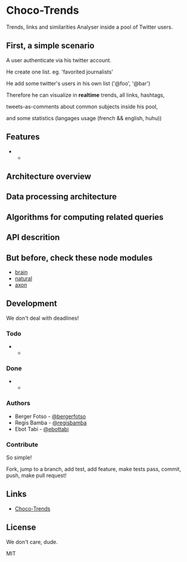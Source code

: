 Choco-Trends
============

Trends, links and similarities Analyser inside a pool of Twitter users.


## First, a simple scenario

A user authenticate via his twitter account.

He create one list. eg. 'favorited journalists'

He add some twitter's users in his own list ('@foo', '@bar')

Therefore he can visualize in **realtime** trends, all links, hashtags,

tweets-as-comments about common subjects inside his pool,

and some statistics (langages usage (french && english, huhu))


## Features

- +

## Architecture overview

## Data processing architecture

## Algorithms for computing related queries

## API descrition

## But before, check these node modules
- [brain](https://github.com/harthur/brain)
- [natural](https://github.com/NaturalNode/natural)
- [axon](https://github.com/visionmedia/axon)


## Development

We don't deal with deadlines!


### Todo
- +

### Done
- -

### Authors
- Berger Fotso - [@bergerfotso](twitter.com/bergerfotso)
- Regis Bamba - [@regisbamba](twitter.com/regisbamba)
- Ebot Tabi - [@ebottabi](twitter.com/ebottabi)

### Contribute

So simple!

Fork, jump to a branch, add test, add feature, make tests pass, commit, push, make pull request!

## Links
- [Choco-Trends](chocotrends.jit.su)

## License
We don't care, dude.

MIT 

